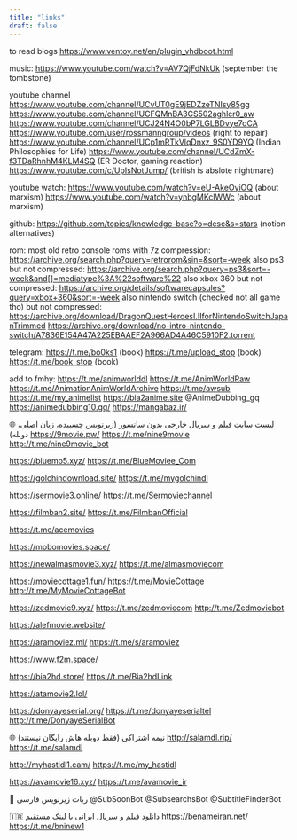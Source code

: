 ```yaml
---
title: "links"
draft: false
---
```


to read blogs
https://www.ventoy.net/en/plugin_vhdboot.html

music:
https://www.youtube.com/watch?v=AV7QjFdNkUk
(september the tombstone)

youtube channel
https://www.youtube.com/channel/UCvUT0gE9jEDZzeTNIsy85gg
https://www.youtube.com/channel/UCFQMnBA3CS502aghlcr0_aw
https://www.youtube.com/channel/UCJ24N4O0bP7LGLBDvye7oCA
https://www.youtube.com/user/rossmanngroup/videos (right to repair)
https://www.youtube.com/channel/UCp1mRTkVlqDnxz_9S0YD9YQ (Indian Philosophies for Life)
https://www.youtube.com/channel/UCdZmX-f3TDaRhnhM4KLM4SQ (ER Doctor, gaming reaction)
https://www.youtube.com/c/UpIsNotJump/ (british is abslote nightmare)

youtube watch:
https://www.youtube.com/watch?v=eU-AkeOyiOQ (about marxism)
https://www.youtube.com/watch?v=ynbgMKclWWc (about marxism)

github:
https://github.com/topics/knowledge-base?o=desc&s=stars (notion alternatives)

rom:
most old retro console roms with 7z compression: 
https://archive.org/search.php?query=retrorom&sin=&sort=-week
also ps3 but not compressed: 
https://archive.org/search.php?query=ps3&sort=-week&and[]=mediatype%3A%22software%22
also xbox 360 but not compressed:
https://archive.org/details/softwarecapsules?query=xbox+360&sort=-week
also nintendo switch (checked not all game tho) but not compressed:
https://archive.org/download/DragonQuestHeroesI.IIforNintendoSwitchJapanTrimmed
https://archive.org/download/no-intro-nintendo-switch/A7836E154A47A225EBAAEF2A966AD4A46C5910F2.torrent

telegram:
https://t.me/bo0ks1 (book)
https://t.me/upload_stop (book)
https://t.me/book_stop (book)

add to fmhy:
https://t.me/animworlddl
https://t.me/AnimWorldRaw
https://t.me/AnimationAnimWorldArchive
https://t.me/awsub
https://t.me/my_animelist
https://bia2anime.site
@AnimeDubbing_gq
https://animedubbing10.gq/
https://mangabaz.ir/

🌐 لیست سایت فیلم و سریال خارجی بدون سانسور (زیرنویس چسبیده، زبان اصلی، دوبله)
https://9movie.pw/
https://t.me/nine9movie
http://t.me/nine9movie_bot

https://bluemo5.xyz/
https://t.me/BlueMoviee_Com

https://golchindownload.site/
https://t.me/mygolchindl

https://sermovie3.online/
https://t.me/Sermoviechannel



https://filmban2.site/
https://t.me/FilmbanOfficial

https://t.me/acemovies

https://mobomovies.space/

https://newalmasmovie3.xyz/
https://t.me/almasmoviecom

https://moviecottage1.fun/
https://t.me/MovieCottage
http://t.me/MyMovieCottageBot

https://zedmovie9.xyz/
https://t.me/zedmoviecom
http://t.me/Zedmoviebot

https://alefmovie.website/

https://aramoviez.ml/
https://t.me/s/aramoviez

https://www.f2m.space/

https://bia2hd.store/
https://t.me/Bia2hdLink

https://atamovie2.lol/

https://donyayeserial.org/
https://t.me/donyayeserialtel
http://t.me/DonyayeSerialBot


🌐 نیمه اشتراکی (فقط دوبله هاش رایگان نیستند)
http://salamdl.rip/
https://t.me/salamdl

http://myhastidl1.cam/
https://t.me/my_hastidl

https://avamovie16.xyz/
https://t.me/avamovie_ir

🤖 ربات زیرنویس فارسی
@SubSoonBot
@SubsearchsBot
@SubtitleFinderBot

🇮🇷 دانلود فیلم و سریال ایرانی با لینک مستقیم
https://benameiran.net/
https://t.me/bninew1

